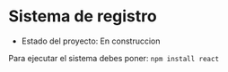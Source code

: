 <h1>Sistema de registro</h1>

- Estado del proyecto: En construccion

Para ejecutar el sistema debes poner:
```npm install react```
